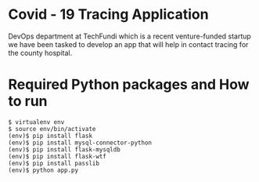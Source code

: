 # Covid - 19 Tracing Application
DevOps department at TechFundi which is  a recent venture-funded startup we have been tasked to  develop an app that will help in contact tracing for the county hospital. 

# Required Python packages and How to run 
```
$ virtualenv env
$ source env/bin/activate
(env)$ pip install flask
(env)$ pip install mysql-connector-python
(env)$ pip install flask-mysqldb
(env)$ pip install flask-wtf
(env)$ pip install passlib
(env)$ python app.py

```
